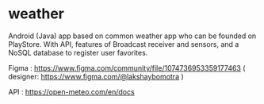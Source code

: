 # weather
Android (Java) app based on common weather app who can be founded on PlayStore. With API, features of Broadcast receiver and sensors, and a NoSQL database to register user favorites.

Figma : https://www.figma.com/community/file/1074736953359177463 ( designer: https://www.figma.com/@lakshaybomotra )

API : https://open-meteo.com/en/docs
